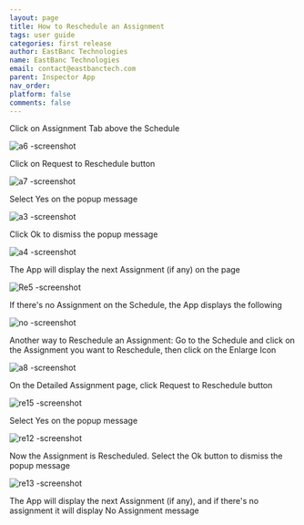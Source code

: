 ```yaml
---
layout: page
title: How to Reschedule an Assignment
tags: user guide
categories: first release
author: EastBanc Technologies
name: EastBanc Technologies
email: contact@eastbanctech.com
parent: Inspector App
nav_order: 
platform: false
comments: false
---
```



Click on Assignment Tab above the Schedule

![a6 -screenshot](https://user-images.githubusercontent.com/81990744/115766021-7555f200-a375-11eb-8309-4837ebbd702c.png)

Click on Request to Reschedule button

![a7 -screenshot](https://user-images.githubusercontent.com/81990744/115766054-80a91d80-a375-11eb-9dd8-a5b25f5a99a3.png)

Select Yes on the popup message

![a3 -screenshot](https://user-images.githubusercontent.com/81990744/115766199-b3531600-a375-11eb-97b2-b08b37dba14a.png)

Click Ok to dismiss the popup message

![a4 -screenshot](https://user-images.githubusercontent.com/81990744/115766209-b817ca00-a375-11eb-9610-584efde56287.png)

The App will display the next Assignment (if any) on the page

![Re5 -screenshot](https://user-images.githubusercontent.com/81990744/114633860-57123700-9c8f-11eb-9812-a86e0cc7f8c2.png)

If there's no Assignment on the Schedule, the App displays the following

![no -screenshot](https://user-images.githubusercontent.com/81990744/115042546-9912c700-9ea1-11eb-9c79-ac56df10503c.png)

Another way to Reschedule an Assignment: Go to the Schedule and click on the Assignment you want to Reschedule, then click on the Enlarge Icon

![a8 -screenshot](https://user-images.githubusercontent.com/81990744/115766148-9cacbf00-a375-11eb-93be-cb67b1662718.png)

On the Detailed Assignment page, click Request to Reschedule button

![re15 -screenshot](https://user-images.githubusercontent.com/81990744/114879652-64363f80-9dcf-11eb-8e51-a1e897e75034.png)

Select Yes on the popup message

![re12 -screenshot](https://user-images.githubusercontent.com/81990744/114879685-6bf5e400-9dcf-11eb-913b-54995fc63ad5.png)

Now the Assignment is Rescheduled. Select the Ok button to dismiss the popup message

![re13 -screenshot](https://user-images.githubusercontent.com/81990744/114879710-71ebc500-9dcf-11eb-83ef-8e632f4e0f6b.png)

The App will display the next Assignment (if any), and if there's no assignment it will display No Assignment message
